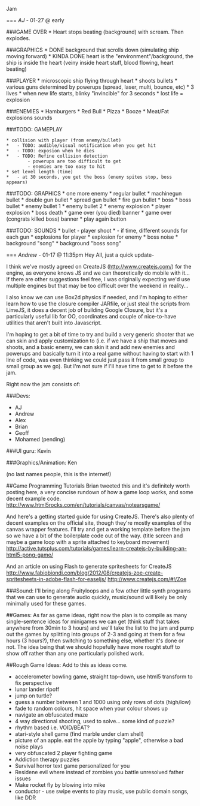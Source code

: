 Jam

===
*AJ* - 01-27 @ early


###GAME OVER
	* Heart stops beating (background) with scream. Then explodes.

###GRAPHICS
	* DONE background that scrolls down (simulating ship moving forward)
	* KINDA DONE heart is the "environment"/background, the ship is inside the heart 
	  (veiny inside heart stuff, blood flowing, heart beating)

###PLAYER
	* microscopic ship flying through heart
	* shoots bullets
	* various guns determined by powerups (spread, laser, multi, bounce, etc)
	* 3 lives
	* when new life starts, blinky "invincible" for 3 seconds
	* lost life = explosion
		
###ENEMIES
	* Hamburgers
	* Red Bull
	* Pizza
	* Booze
	* Meat/Fat
		explosions
		sounds

###TODO: GAMEPLAY
	
	* collision with player (from enemy/bullet) 
	* 	- TODO: audible/visual notification when you get hit
	* 	- TODO: exposion when he dies
	* 	- TODO: Refine collision detection 
			- powerups are too difficult to get
			- enemies are too easy to hit	
	* set level length (time)
	* 	- at 30 seconds, you get the boss (enemy spites stop, boss appears)
	
###TODO: GRAPHICS
	* one more enemy
	* regular bullet
	* machinegun bullet
	* double gun bullet
	* spread gun bullet
	* fire gun bullet
	* boss
	* boss bullet
	* enemy bullet 1
	* enemy bullet 2
	* enemy explosion
	* player explosion
	* boss death
	* game over (you died) banner
	* game over (congrats killed boss) banner
	* play again button


###TODO: SOUNDS
	* bullet - player shoot
	* 	- if time, different sounds for each gun
	* explosions for player
	* explosion for enemy
	* boss noise
	* background "song"
	* background "boss song"

	
===
*Andrew* - 01-17 @ 11:35pm
Hey All, just a quick update-

I think we've mostly agreed on CreateJS (http://www.createjs.com/) for the engine, as everyone knows JS and we can theoretically do mobile 
with it... If there are other suggestions feel free, I was originally expecting we'd use multiple engines
but that may be too difficult over the weekend in reality...

I also know we can use Box2d physics if needed, and I'm hoping to either learn how to use the closure compiler 
JARfile, or just steal the scripts from LimeJS, it does a decent job of building Google Closure, but it's a 
particularly useful lib for OO, coordinates and couple of nice-to-have utilities that aren't built into Javascript. 

I'm hoping to get a bit of time to try and build a very generic shooter that we can skin and apply customization 
to (i.e. if we have a ship that moves and shoots, and a basic enemy, we can skin it and add new enemies and 
powerups and basically turn it into a real game without having to start with 1 line of code, was even thinking 
we could just pass it from small group to small group as we go). But I'm not sure if I'll have time to get to it 
before the jam.

Right now the jam consists of:

###Devs:
* AJ
* Andrew
* Alex
* Brian
* Geoff
* Mohamed (pending)

###UI guru:
Kevin

###Graphics/Animation:
Ken

(no last names people, this is the internet!)

##Game Programming Tutorials
Brian tweeted this and it's definitely worth posting here, a very concise rundown of how a game loop works, and 
some decent example code.
http://www.html5rocks.com/en/tutorials/canvas/notearsgame/

And here's a getting started guide for using CreateJS. There's also plenty of decent examples on the official site,
though they're mostly examples of the canvas wrapper features.
I'll try and get a working template before the jam so we have a bit of the boilerplate code out of the way.
(title screen and maybe a game loop with a sprite attached to keyboard movement)
http://active.tutsplus.com/tutorials/games/learn-createjs-by-building-an-html5-pong-game/

And an article on using Flash to generate spritesheets for CreateJS
http://www.fabiobiondi.com/blog/2012/08/createjs-zoe-create-spritesheets-in-adobe-flash-for-easeljs/
http://www.createjs.com/#!/Zoe

###Sound:
I'll bring along Fruityloops and a few other little synth programs that we can use to generate audio quickly, 
music/sound will likely be only minimally used for these games.


##Games:
As far as game ideas, right now the plan is to compile as many single-sentence ideas for minigames we can get (think 
stuff that takes anywhere from 30min to 3 hours) and we'll take the list to the jam and pump out the games by splitting
into groups of 2-3 and going at them for a few hours (3 hours?), then switching to something else, whether it's done or not. The 
idea being that we should hopefully have more rought stuff to show off rather than any one particularly polished work.

##Rough Game Ideas:
Add to this as ideas come.
* accelerometer bowling game, straight top-down, use html5 transform to fix perspective
* lunar lander ripoff
* jump on turtle?
* guess a number between 1 and 1000 using only rows of dots (high/low)
* fade to random colours, hit space when your colour shows up
* navigate an obfuscated maze
* 4 way directional shooting, used to solve... some kind of puzzle?
* rhythm based i.e. VOID/BEAT?
* atari-style shell game (find marble under clam shell)
* picture of an apple. eat the apple by typing "apple", otherwise a bad noise plays
* very obfuscated 2 player fighting game
* Addiction therapy puzzles
* Survival horror text game personalized for you
* Residene evil where instead of zombies you battle unresolved father issues
* Make rocket fly by blowing into mike
* conductor - use swipe events to play music, use public domain songs, like DDR
